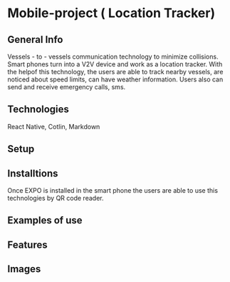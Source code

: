 # Mobile-project (<!--strong--> **Location Tracker**)
## General Info
Vessels - to - vessels communication technology to minimize collisions. Smart phones turn into a V2V device and work as a location tracker. With the helpof this technology, the users are able to track nearby vessels, are noticed about speed limits, can have weather information. Users also can send and receive emergency calls, sms. 

## Technologies
React Native, Cotlin, Markdown

## Setup

## Installtions
Once EXPO is installed in the smart phone the users are able to use this technologies by QR code reader.

## Examples of use

## Features

## Images
